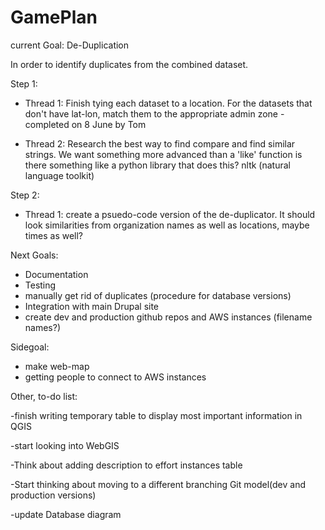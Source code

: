 GamePlan
===========

current Goal: De-Duplication

In order to identify duplicates from the combined dataset.

Step 1:

- Thread 1: Finish tying each dataset to a location. For the datasets that don't have lat-lon, match them to the appropriate admin zone
	-completed on 8 June by Tom

- Thread 2: Research the best way to find compare and find similar strings. We want something more advanced than a 'like' function
is there something like a python library that does this? nltk (natural language toolkit)

Step 2:

- Thread 1: create a psuedo-code version of the de-duplicator. It should look similarities from organization names as well as locations,
maybe times as well?


Next Goals:

- Documentation
- Testing
- manually get rid of duplicates (procedure for database versions)
- Integration with main Drupal site
- create dev and production github repos and AWS instances (filename names?)

Sidegoal:

- make web-map
- getting people to connect to AWS instances



Other, to-do list:

-finish writing temporary table to display most important information in QGIS

-start looking into WebGIS

-Think about adding description to effort instances table

-Start thinking about moving to a different branching Git model(dev and production versions)

-update Database diagram


			
			



